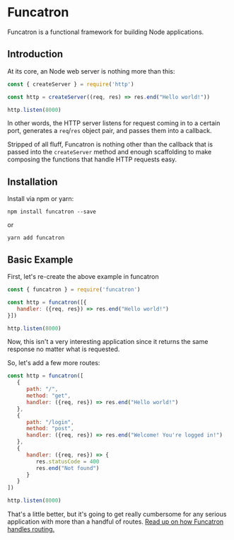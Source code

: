 # Funcatron

Funcatron is a functional framework for building Node applications.

## Introduction

At its core, an Node web server is nothing more than this:

```javascript
const { createServer } = require('http')

const http = createServer((req, res) => res.end("Hello world!"))

http.listen(8000)
```

In other words, the HTTP server listens for request coming in to a certain port, generates a `req`/`res` object pair, and passes them into a callback.

Stripped of all fluff, Funcatron is nothing other than the callback that is passed into the `createServer` method and enough scaffolding to make composing the functions that handle HTTP requests easy.

## Installation

Install via npm or yarn:

`npm install funcatron --save`

or

`yarn add funcatron`

## Basic Example

First, let's re-create the above example in funcatron

```javascript
const { funcatron } = require('funcatron')

const http = funcatron([{
   handler: ({req, res}) => res.end("Hello world!")
}])

http.listen(8000)
```

Now, this isn't a very interesting application since it returns the same response no matter what is requested.

So, let's add a few more routes:

```javascript
const http = funcatron([
   {
      path: "/",
      method: "get",
      handler: ({req, res}) => res.end("Hello world!")
   },
   {
      path: "/login",
      method: "post",
      handler: ({req, res}) => res.end("Welcome! You're logged in!")
   },
   {
      handler: ({req, res}) => {
         res.statusCode = 400
         res.end("Not found")
      }
   }
])

http.listen(8000)
```

That's a little better, but it's going to get really cumbersome for any serious application with more than a handful of routes. [Read up on how Funcatron handles routing. ](/routing.md)

